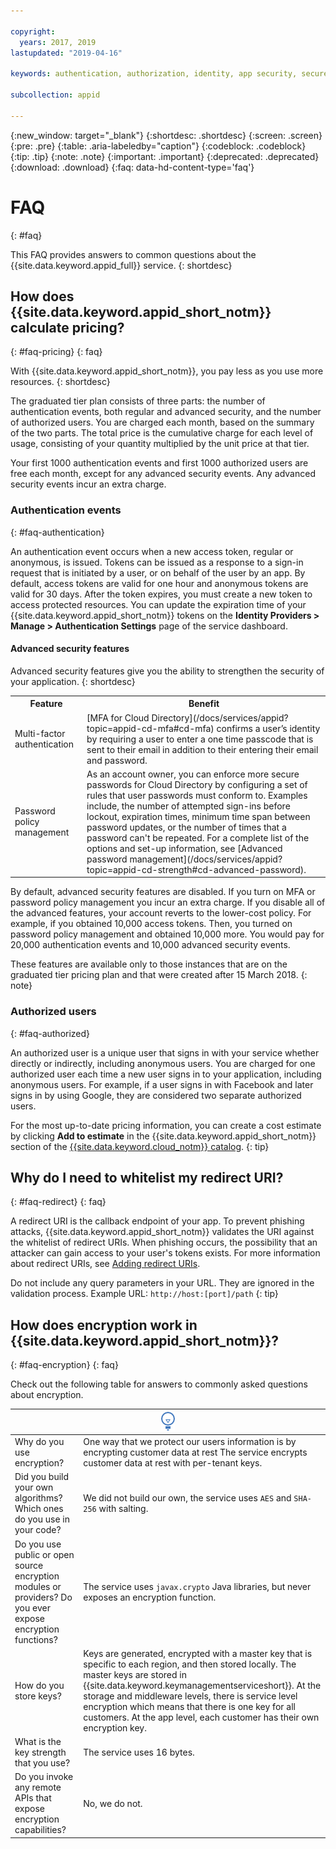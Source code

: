 ```yaml
---

copyright:
  years: 2017, 2019
lastupdated: "2019-04-16"

keywords: authentication, authorization, identity, app security, secure

subcollection: appid

---
```


{:new_window: target="_blank"}
{:shortdesc: .shortdesc}
{:screen: .screen}
{:pre: .pre}
{:table: .aria-labeledby="caption"}
{:codeblock: .codeblock}
{:tip: .tip}
{:note: .note}
{:important: .important}
{:deprecated: .deprecated}
{:download: .download}
{:faq: data-hd-content-type='faq'}


# FAQ
{: #faq}

This FAQ provides answers to common questions about the {{site.data.keyword.appid_full}} service.
{: shortdesc}


## How does {{site.data.keyword.appid_short_notm}} calculate pricing?
{: #faq-pricing}
{: faq}

With {{site.data.keyword.appid_short_notm}}, you pay less as you use more resources.
{: shortdesc}

The graduated tier plan consists of three parts: the number of authentication events, both regular and advanced security, and the number of authorized users. You are charged each month, based on the summary of the two parts. The total price is the cumulative charge for each level of usage, consisting of your quantity multiplied by the unit price at that tier.

Your first 1000 authentication events and first 1000 authorized users are free each month, except for any advanced security events. Any advanced security events incur an extra charge.

### Authentication events
{: #faq-authentication}

An authentication event occurs when a new access token, regular or anonymous, is issued. Tokens can be issued as a response to a sign-in request that is initiated by a user, or on behalf of the user by an app. By default, access tokens are valid for one hour and anonymous tokens are valid for 30 days. After the token expires, you must create a new token to access protected resources. You can update the expiration time of your {{site.data.keyword.appid_short_notm}} tokens on the **Identity Providers > Manage > Authentication Settings** page of the service dashboard.

#### Advanced security features

Advanced security features give you the ability to strengthen the security of your application.
{: shortdesc}

<table>
  <tr>
    <th>Feature</th>
    <th>Benefit</th>
  </tr>
  <tr>
    <td>Multi-factor authentication</td>
    <td>[MFA for Cloud Directory](/docs/services/appid?topic=appid-cd-mfa#cd-mfa) confirms a user’s identity by requiring a user to enter a one time passcode that is sent to their email in addition to their entering their email and password.</td>
  </tr>
  <tr>
    <td>Password policy management</td>
    <td>As an account owner, you can enforce more secure passwords for Cloud Directory by configuring a set of rules that user passwords must conform to. Examples include, the number of attempted sign-ins before lockout, expiration times, minimum time span between password updates, or the number of times that a password can't be repeated. For a complete list of the options and set-up information, see [Advanced password management](/docs/services/appid?topic=appid-cd-strength#cd-advanced-password).</td>
  </tr>
</table>

By default, advanced security features are disabled. If you turn on MFA or password policy management you incur an extra charge. If you disable all of the advanced features, your account reverts to the lower-cost policy. For example, if you obtained 10,000 access tokens. Then, you turned on password policy management and obtained 10,000 more. You would pay for 20,000 authentication events and 10,000 advanced security events.

These features are available only to those instances that are on the graduated tier pricing plan and that were created after 15 March 2018.
{: note}

### Authorized users
{: #faq-authorized}

An authorized user is a unique user that signs in with your service whether directly or indirectly, including anonymous users. You are charged for one authorized user each time a new user signs in to your application, including anonymous users. For example, if a user signs in with Facebook and later signs in by using Google, they are considered two separate authorized users.

For the most up-to-date pricing information, you can create a cost estimate by clicking **Add to estimate** in the {{site.data.keyword.appid_short_notm}} section of the [{{site.data.keyword.cloud_notm}} catalog](https://cloud.ibm.com/catalog/services/app-id).
{: tip}



## Why do I need to whitelist my redirect URI?
{: #faq-redirect}
{: faq}

A redirect URI is the callback endpoint of your app. To prevent phishing attacks, {{site.data.keyword.appid_short_notm}} validates the URI against the whitelist of redirect URIs. When phishing occurs, the possibility that an attacker can gain access to your user's tokens exists. For more information about redirect URIs, see [Adding redirect URIs](/docs/services/appid?topic=appid-managing-idp#add-redirect-uri).

Do not include any query parameters in your URL. They are ignored in the validation process. Example URL: `http://host:[port]/path`
{: tip}



## How does encryption work in {{site.data.keyword.appid_short_notm}}?
{: #faq-encryption}
{: faq}

Check out the following table for answers to commonly asked questions about encryption.

<table>
  <thead>
    <th colspan=2><img src="images/idea.png" alt="More information icon"/>  </th>
  </thead>
  <tbody>
    <tr>
      <td>Why do you use encryption?</td>
      <td>One way that we protect our users information is by encrypting customer data at rest The service encrypts customer data at rest with per-tenant keys.</td>
    </tr>
    <tr>
      <td>Did you build your own algorithms? Which ones do you use in your code?</td>
      <td>We did not build our own, the service uses <code>AES</code> and <code>SHA-256</code> with salting.</td>
    </tr>
    <tr>
      <td>Do you use public or open source encryption modules or providers? Do you ever expose encryption functions? </td>
      <td>The service uses <code>javax.crypto</code> Java libraries, but never exposes an encryption function.</td>
    </tr>
    <tr>
      <td>How do you store keys?</td>
      <td>Keys are generated, encrypted with a master key that is specific to each region, and then stored locally. The master keys are stored in {{site.data.keyword.keymanagementserviceshort}}. At the storage and middleware levels, there is service level encryption which means that there is one key for all customers. At the app level, each customer has their own encryption key.</td>
    </tr>
    <tr>
      <td>What is the key strength that you use?</td>
      <td>The service uses 16 bytes.</td>
    </tr>
    <tr>
      <td>Do you invoke any remote APIs that expose encryption capabilities?</td>
      <td>No, we do not.</td>
    </tr>
  </tbody>
</table>

